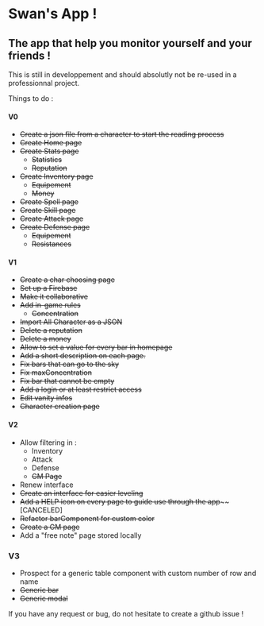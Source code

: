 # Swan's App !
## The app that help you monitor yourself and your friends !

This is still in developpement and should absolutly not be re-used in a professionnal project.

Things to do :
#### V0
- ~~Create a json file from a character to start the reading process~~
- ~~Create Home page~~
- ~~Create Stats page~~
  - ~~Statistics~~
  - ~~Reputation~~
- ~~Create Inventory page~~
  - ~~Equipement~~
  - ~~Money~~
- ~~Create Spell page~~
- ~~Create Skill page~~
- ~~Create Attack page~~
- ~~Create Defense page~~
  - ~~Equipement~~
  - ~~Resistances~~
  
#### V1
- ~~Create a char choosing page~~
- ~~Set up a Firebase~~
- ~~Make it collaborative~~
- ~~Add in-game rules~~
  - ~~Concentration~~
- ~~Import All Character as a JSON~~
- ~~Delete a reputation~~
- ~~Delete a money~~
- ~~Allow to set a value for every bar in homepage~~
- ~~Add a short description on each page.~~
- ~~Fix bars that can go to the sky~~
- ~~Fix maxConcentration~~
- ~~Fix bar that cannot be empty~~
- ~~Add a login or at least restrict access~~
- ~~Edit vanity infos~~
- ~~Character creation page~~

#### V2
- Allow filtering in :
  - Inventory
  - Attack
  - Defense
  - ~~GM Page~~
- Renew interface
- ~~Create an interface for easier leveling~~
- ~~Add a HELP icon on every page to guide use through the app~~~~ [CANCELED]
- ~~Refactor barComponent for custom color~~
- ~~Create a GM page~~
- Add a "free note" page stored locally

### V3
 - Prospect for a generic table component with custom number of row and name
 - ~~Generic bar~~
 - ~~Generic modal~~

If you have any request or bug, do not hesitate to create a github issue !
